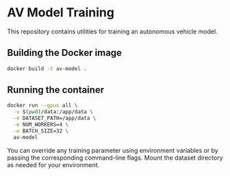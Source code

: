 # AV Model Training

This repository contains utilities for training an autonomous vehicle model.

## Building the Docker image

```bash
docker build -t av-model .
```

## Running the container

```bash
docker run --gpus all \
  -v $(pwd)/data:/app/data \
  -e DATASET_PATH=/app/data \
  -e NUM_WORKERS=4 \
  -e BATCH_SIZE=32 \
  av-model
```

You can override any training parameter using environment variables or by 
passing the corresponding command-line flags. Mount the dataset directory as 
needed for your environment.
